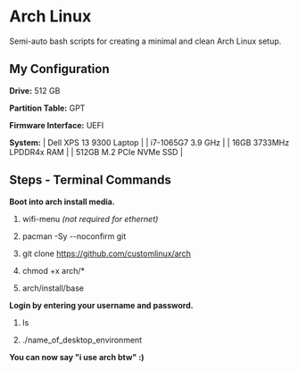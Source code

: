 # Arch Linux
Semi-auto bash scripts for creating a minimal and clean Arch Linux setup.

## My Configuration
**Drive:** 512 GB

**Partition Table:** GPT

**Firmware Interface:** UEFI

**System:** 
| Dell XPS 13 9300 Laptop  |
| i7-1065G7 3.9 GHz        |
| 16GB 3733MHz LPDDR4x RAM |
| 512GB M.2 PCIe NVMe SSD  |

## Steps - Terminal Commands
**Boot into arch install media.**

1. wifi-menu *(not required for ethernet)*

2. pacman -Sy --noconfirm git

3. git clone https://github.com/customlinux/arch

4. chmod +x arch/*

5. arch/install/base

**Login by entering your username and password.**

1. ls

2. ./name_of_desktop_environment

**You can now say "i use arch btw" :)**

